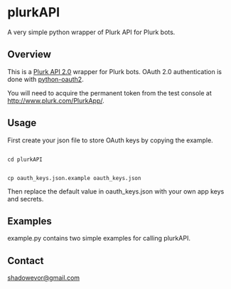 # plurkAPI
A very simple python wrapper of Plurk API for Plurk bots.

## Overview
This is a [Plurk API 2.0](http://www.plurk.com/API) wrapper for Plurk bots. OAuth 2.0 authentication is done with [python-oauth2](https://github.com/joestump/python-oauth2).

You will need to acquire the permanent token from the test console at http://www.plurk.com/PlurkApp/.

## Usage

First create your json file to store OAuth keys by copying the example.

<code>
cd plurkAPI

cp oauth_keys.json.example oauth_keys.json
</code>

Then replace the default value in oauth_keys.json with your own app keys and secrets.

## Examples
example.py contains two simple examples for calling plurkAPI.

## Contact
shadowevor@gmail.com
